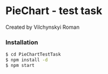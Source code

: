 # PieChart - test task

Created by Vilchynskyi Roman

### Installation


```sh
$ cd PieChartTestTask
$ npm install -d
$ npm start
```